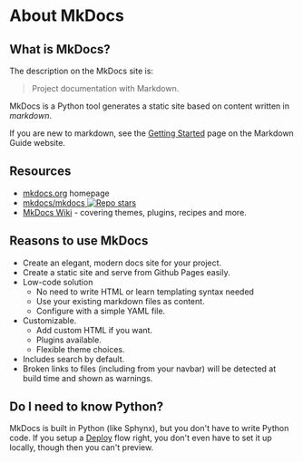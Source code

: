 # About MkDocs


## What is MkDocs?

The description on the MkDocs site is:

> Project documentation with Markdown.

MkDocs is a Python tool generates a static site based on content written in *markdown*.

If you are new to markdown, see the [Getting Started](https://www.markdownguide.org/getting-started/) page on the Markdown Guide website.


## Resources

- [mkdocs.org](https://www.mkdocs.org) homepage
- [mkdocs/mkdocs ![Repo stars](https://img.shields.io/github/stars/mkdocs/mkdocs?style=social)](https://github.com/mkdocs/mkdocs)
- [MkDocs Wiki](https://github.com/mkdocs/mkdocs/wiki) - covering themes, plugins, recipes and more.


## Reasons to use MkDocs

- Create an elegant, modern docs site for your project.
- Create a static site and serve from Github Pages easily.
- Low-code solution
    - No need to write HTML or learn templating syntax needed
    - Use your existing markdown files as content.
    - Configure with a simple YAML file.
- Customizable.
    - Add custom HTML if you want.
    - Plugins available.
    - Flexible theme choices.
- Includes search by default.
- Broken links to files (including from your navbar) will be detected at build time and shown as warnings.


## Do I need to know Python?

MkDocs is built in Python (like Sphynx), but you don't have to write Python code. If you setup a [Deploy](deloy) flow right, you don't even have to set it up locally, though then you can't preview.
